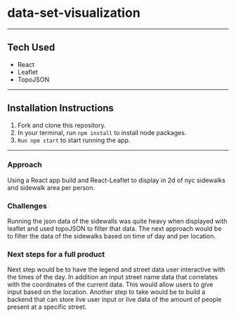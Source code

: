 # data-set-visualization
___
## Tech Used
- React
- Leaflet
- TopoJSON
___

## Installation Instructions
1. Fork and clone this repository.
2. In your terminal, run ```npm install``` to install node packages.
3. ```Run npm start``` to start running the app.
___

### Approach
Using a React app build and React-Leaflet to display in 2d of nyc sidewalks and sidewalk area per person. 


### Challenges
Running the json data of the sidewalls was quite heavy when displayed with leaflet and used topoJSON to filter that data. The next approach would be to filter the data of the sidewalks based on time of day and per location.

### Next steps for a full product 
Next step would be to have the legend and street data user interactive with the times of the day. In addition an input street name data that correlates with the coordinates of the current data. This would allow users to give input based on the location. Another step to take would be to build a backend that can store live user input or live data of the amount of people present at a specific street. 